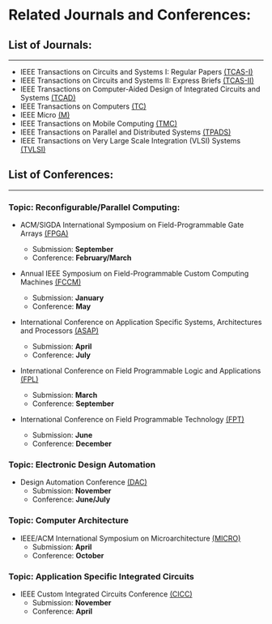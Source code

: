 # Related Journals and Conferences:

## List of Journals:
--------------------------------------------------------------------------
- IEEE Transactions on Circuits and Systems I: Regular Papers [(TCAS-I)](https://ieeexplore-ieee-org.ezproxy.gl.iit.edu/xpl/RecentIssue.jsp?punumber=8919)
- IEEE Transactions on Circuits and Systems II: Express Briefs [(TCAS-II)](https://ieeexplore-ieee-org.ezproxy.gl.iit.edu/xpl/RecentIssue.jsp?punumber=8920)
- IEEE Transactions on Computer-Aided Design of Integrated Circuits and Systems [(TCAD)](https://ieeexplore-ieee-org.ezproxy.gl.iit.edu/xpl/RecentIssue.jsp?punumber=43)
- IEEE Transactions on Computers [(TC)](https://ieeexplore-ieee-org.ezproxy.gl.iit.edu/xpl/RecentIssue.jsp?punumber=12)
- IEEE Micro [(M)](https://ieeexplore.ieee.org/xpl/RecentIssue.jsp?punumber=40)
- IEEE Transactions on Mobile Computing [(TMC)](https://ieeexplore-ieee-org.ezproxy.gl.iit.edu/xpl/RecentIssue.jsp?punumber=7755)
- IEEE Transactions on Parallel and Distributed Systems [(TPADS)](https://ieeexplore-ieee-org.ezproxy.gl.iit.edu/xpl/RecentIssue.jsp?punumber=71)
- IEEE Transactions on Very Large Scale Integration (VLSI) Systems [(TVLSI)](https://ieeexplore-ieee-org.ezproxy.gl.iit.edu/xpl/RecentIssue.jsp?punumber=92)

## List of Conferences:
--------------------------------------------------------------------------
### Topic: Reconfigurable/Parallel Computing:
- ACM/SIGDA International Symposium on Field-Programmable Gate Arrays [(FPGA)](https://www.isfpga.org/)
  - Submission: **September**
  - Conference: **February/March**

- Annual IEEE Symposium on Field-Programmable Custom Computing Machines [(FCCM)](https://ieeexplore-ieee-org.ezproxy.gl.iit.edu/xpl/conhome/1000289/all-proceedings)
  - Submission: **January**
  - Conference: **May**
 
- International Conference on Application Specific Systems, Architectures and Processors [(ASAP)](https://www.asap2024.org/)
  - Submission: **April**
  - Conference: **July**

- International Conference on Field Programmable Logic and Applications [(FPL)](https://ieeexplore-ieee-org.ezproxy.gl.iit.edu/xpl/conhome/1001053/all-proceedings)
  - Submission: **March**
  - Conference: **September**
 
- International Conference on Field Programmable Technology [(FPT)](https://fpt2024.org/)
  - Submission: **June**
  - Conference: **December**

### Topic: Electronic Design Automation
- Design Automation Conference [(DAC)](https://www.dac.com/)
  - Submission: **November**
  - Conference: **June/July**

### Topic: Computer Architecture
- IEEE/ACM International Symposium on Microarchitecture [(MICRO)](https://ieeexplore-ieee-org.ezproxy.gl.iit.edu/xpl/conhome/1000440/all-proceedings)
  - Submission: **April**
  - Conference: **October**

### Topic: Application Specific Integrated Circuits 
- IEEE Custom Integrated Circuits Conference [(CICC)](https://ieeexplore-ieee-org.ezproxy.gl.iit.edu/xpl/conhome/1000173/all-proceedings)
  - Submission: **November**
  - Conference: **April**
